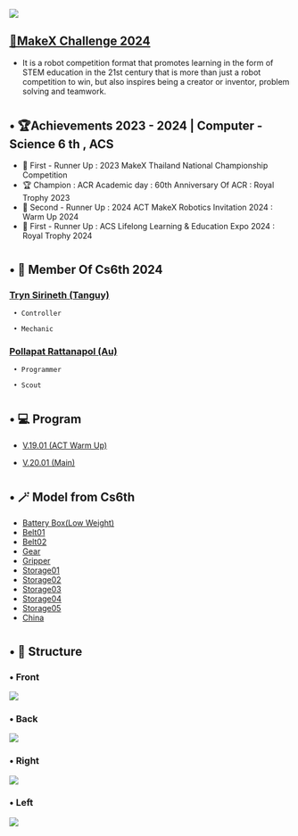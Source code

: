 <img src = "https://lh4.googleusercontent.com/proxy/-3tYmsiYINiCU92d21cdiZ9rmGSf8HXauVk5Qw7P0VA5TZQ69eB8mIs7x6TNYfMQ1iRbcqRLX_rdti9fQSE4sQW7mrumejvF74WMQ0UiJ8hRkxVvcIfFM85VwEGU212MlXwvT-tu612xPpcjfAVJog-aCMQH_JM0kw"></img>
## [🤖MakeX Challenge 2024](https://www.youtube.com/watch?v=AydWgBX8IwI&t=6s)
* It is a robot competition format that promotes learning in the form of STEM education in the 21st century that is more than just a robot competition to win, but also inspires being a creator or inventor, problem solving and teamwork.
#
## • 🏆Achievements 2023 - 2024 | Computer - Science 6 th , ACS

* 🥈 First - Runner Up : 2023 MakeX Thailand National Championship Competition
* 🏆 Champion : ACR Academic day : 60th Anniversary Of ACR : Royal Trophy 2023 
* 🥉 Second - Runner Up : 2024 ACT MakeX Robotics Invitation 2024 : Warm Up 2024
* 🥈 First - Runner Up :  ACS Lifelong Learning & Education Expo 2024 : Royal Trophy 2024 

#
## • 👯 Member Of Cs6th 2024
  ### [ Tryn Sirineth (Tanguy)](https://www.instagram.com/_t.sirineth_/)

     • Controller

     • Mechanic

  ### [ Pollapat Rattanapol (Au)](https://www.instagram.com/pollapat.ax/)

     • Programmer

     • Scout
     
#
## • 💻 Program
* [V.19.01 (ACT Warm Up)](Program/V.19.01.py)

* [V.20.01 (Main)](Program/V.20.01.py)

#

## • 🪄 Model from Cs6th
* [Battery Box(Low Weight)](Model/Battery%20Box.stl)
* [Belt01](Model/Belt01.svg)
* [Belt02](Model/Belt02.svg)
* [Gear](Model/Gear.stl)
* [Gripper](Model/Gripper.stl)
* [Storage01](Model/Storage01.stl)
* [Storage02](Model/Storage02.stl)
* [Storage03](Model/Storage03.stl)
* [Storage04](Model/Storage04.stl)
* [Storage05](Model/Storage05.stl)
* [China](Model/MakeX%20China.stl)
#

## • 🤖  Structure
### • Front
   ![](https://scontent.futp2-1.fna.fbcdn.net/v/t1.15752-9/462548815_1072878091169201_3917538732859500220_n.jpg?_nc_cat=111&ccb=1-7&_nc_sid=9f807c&_nc_ohc=EVZ7Fj7nBlMQ7kNvgES9TCR&_nc_zt=23&_nc_ht=scontent.futp2-1.fna&oh=03_Q7cD1QE6W5InvgiReuNaM5uudsqb9lCGCA1fXR0hQZqjQxJ_-g&oe=6752C73D)

### • Back
   ![](https://scontent.futp2-1.fna.fbcdn.net/v/t1.15752-9/462563509_9188118267906997_1420930246393837677_n.jpg?_nc_cat=103&ccb=1-7&_nc_sid=9f807c&_nc_ohc=4rlDBVQTBcYQ7kNvgHBJmz3&_nc_zt=23&_nc_ht=scontent.futp2-1.fna&oh=03_Q7cD1QGKQotRS8WaSIkjG4sqHSSqQrbFMtHrz8aOcUXOWSEtNQ&oe=6752B7FD)

### • Right
   ![](https://scontent.futp2-1.fna.fbcdn.net/v/t1.15752-9/462555672_883699897212350_1931961169250764012_n.jpg?_nc_cat=101&ccb=1-7&_nc_sid=9f807c&_nc_ohc=k3kN4c-NcswQ7kNvgEmNuam&_nc_zt=23&_nc_ht=scontent.futp2-1.fna&oh=03_Q7cD1QHsI_wGAXPDwBbtaCNMlI7T83UD7wPu4I3bwe8lSneZiA&oe=6752E186)

### • Left
   ![](https://scontent.futp2-1.fna.fbcdn.net/v/t1.15752-9/462572848_1520287882705869_7445210629760724962_n.jpg?_nc_cat=110&ccb=1-7&_nc_sid=9f807c&_nc_ohc=iUcNE-IvpREQ7kNvgEhsTa-&_nc_zt=23&_nc_ht=scontent.futp2-1.fna&oh=03_Q7cD1QEgPK7wdC2h9J6U31Ko-Xh5Ocgjcjp2oQQ8rSA20Uxzjg&oe=6752DD25)
#


